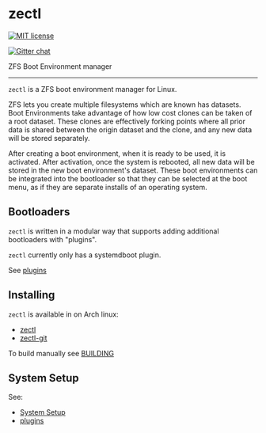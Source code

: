 # zectl

[![MIT license](http://img.shields.io/badge/license-MIT-brightgreen.svg)](http://opensource.org/licenses/MIT)

[![Gitter chat](https://badges.gitter.im/johnramsden/zectl.png)](https://gitter.im/zectl "Gitter chat")

ZFS Boot Environment manager

---

`zectl` is a ZFS boot environment manager for Linux.

ZFS lets you create multiple filesystems which are known has datasets. Boot Environments take advantage of how low cost clones can be taken of a root dataset. These clones are effectively forking points where all prior data is shared between the origin dataset and the clone, and any new data will be stored separately.

After creating a boot environment, when it is ready to be used, it is activated. After activation, once the system is rebooted, all new data will be stored in the new boot environment's dataset. These boot environments can be integrated into the bootloader so that they can be selected at the boot menu, as if they are separate installs of an operating system.

## Bootloaders

`zectl` is written in a modular way that supports adding additional bootloaders with "plugins".

`zectl` currently only has a systemdboot plugin.

See [plugins](docs/plugins/README.md)

## Installing

`zectl` is available in on Arch linux:
* [zectl](https://aur.archlinux.org/packages/zectl/)
* [zectl-git](https://aur.archlinux.org/packages/zectl-git/)

To build manually see [BUILDING](docs/BUILDING.md)

## System Setup

See:
* [System Setup](docs/SYSTEM_SETUP.md)
* [plugins](docs/plugins/README.md)